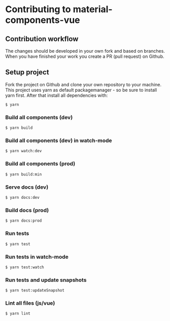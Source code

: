 # Contributing to material-components-vue

## Contribution workflow

The changes should be developed in your own fork and based on branches.
When you have finished your work you create a PR (pull request) on Github.

## Setup project

Fork the project on Github and clone your own repository to your machine.
This project uses yarn as default packagemanager - so be sure to install yarn first. After that install all dependencies with:

```shell
$ yarn
```

### Build all components (dev)
```shell
$ yarn build
```

### Build all components (dev) in watch-mode
```shell
$ yarn watch:dev
```

### Build all components (prod)
```shell
$ yarn build:min
```

### Serve docs (dev)
```shell
$ yarn docs:dev
```

### Build docs (prod)
```shell
$ yarn docs:prod
```

### Run tests
```shell
$ yarn test
```

### Run tests in watch-mode
```shell
$ yarn test:watch
```

### Run tests and update snapshots
```shell
$ yarn test:updateSnapshot
```

### Lint all files (js/vue)
```shell
$ yarn lint
```
